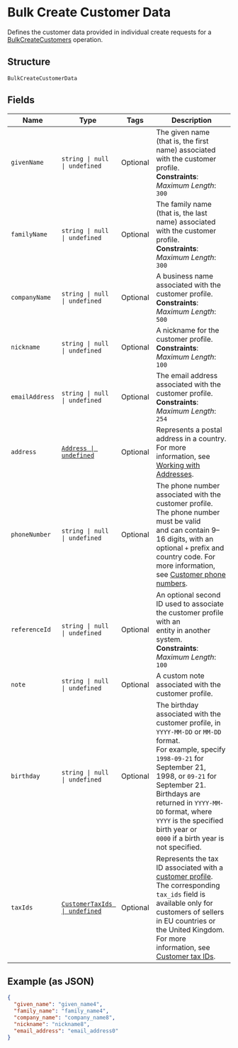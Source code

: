 <!-- Optimized: 2025-10-06 -->
<!-- RPM: 1.6.2.1.1.6.2.1_bulk-create-customer-data_20251006 -->
<!-- Session: E2E RPM DNA Application -->
<!-- AOM: RND (Reggie & Dro) -->
<!-- COI: TECHNOLOGY -->
<!-- RPM: HIGH -->
<!-- ACTION: BUILD -->


# Bulk Create Customer Data

Defines the customer data provided in individual create requests for a
[BulkCreateCustomers](../../doc/api/customers.md#bulk-create-customers) operation.

## Structure

`BulkCreateCustomerData`

## Fields

| Name | Type | Tags | Description |
|  --- | --- | --- | --- |
| `givenName` | `string \| null \| undefined` | Optional | The given name (that is, the first name) associated with the customer profile.<br>**Constraints**: *Maximum Length*: `300` |
| `familyName` | `string \| null \| undefined` | Optional | The family name (that is, the last name) associated with the customer profile.<br>**Constraints**: *Maximum Length*: `300` |
| `companyName` | `string \| null \| undefined` | Optional | A business name associated with the customer profile.<br>**Constraints**: *Maximum Length*: `500` |
| `nickname` | `string \| null \| undefined` | Optional | A nickname for the customer profile.<br>**Constraints**: *Maximum Length*: `100` |
| `emailAddress` | `string \| null \| undefined` | Optional | The email address associated with the customer profile.<br>**Constraints**: *Maximum Length*: `254` |
| `address` | [`Address \| undefined`](../../doc/models/address.md) | Optional | Represents a postal address in a country.<br>For more information, see [Working with Addresses](https://developer.squareup.com/docs/build-basics/working-with-addresses). |
| `phoneNumber` | `string \| null \| undefined` | Optional | The phone number associated with the customer profile. The phone number must be valid<br>and can contain 9–16 digits, with an optional `+` prefix and country code. For more information,<br>see [Customer phone numbers](https://developer.squareup.com/docs/customers-api/use-the-api/keep-records#phone-number). |
| `referenceId` | `string \| null \| undefined` | Optional | An optional second ID used to associate the customer profile with an<br>entity in another system.<br>**Constraints**: *Maximum Length*: `100` |
| `note` | `string \| null \| undefined` | Optional | A custom note associated with the customer profile. |
| `birthday` | `string \| null \| undefined` | Optional | The birthday associated with the customer profile, in `YYYY-MM-DD` or `MM-DD` format.<br>For example, specify `1998-09-21` for September 21, 1998, or `09-21` for September 21.<br>Birthdays are returned in `YYYY-MM-DD` format, where `YYYY` is the specified birth year or<br>`0000` if a birth year is not specified. |
| `taxIds` | [`CustomerTaxIds \| undefined`](../../doc/models/customer-tax-ids.md) | Optional | Represents the tax ID associated with a [customer profile](../../doc/models/customer.md). The corresponding `tax_ids` field is available only for customers of sellers in EU countries or the United Kingdom.<br>For more information, see [Customer tax IDs](https://developer.squareup.com/docs/customers-api/what-it-does#customer-tax-ids). |

## Example (as JSON)

```json
{
  "given_name": "given_name4",
  "family_name": "family_name4",
  "company_name": "company_name8",
  "nickname": "nickname8",
  "email_address": "email_address0"
}
```

